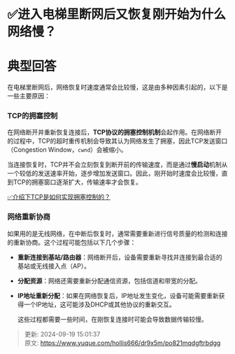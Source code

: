 # ✅进入电梯里断网后又恢复刚开始为什么网络慢？

# 典型回答


在电梯里断网后，网络恢复时速度通常会比较慢，这是由多种因素引起的，以下是一些主要原因：

### **TCP的拥塞控制**
 在网络断开并重新恢复连接后，**TCP协议的拥塞控制机制**会起作用。在网络断开的过程中，TCP的超时重传机制会导致其认为网络发生了拥塞，因此TCP发送窗口（Congestion Window，`cwnd`）会被缩小。



 当连接恢复时，TCP并不会立刻恢复到断开前的传输速度，而是通过**慢启动**机制从一个较低的发送速率开始，逐步增加发送窗口。因此，刚开始时速度会比较慢，直到TCP的拥塞窗口逐渐扩大，传输速率才会恢复。



[✅介绍下TCP是如何实现拥塞控制的？](https://www.yuque.com/hollis666/dr9x5m/hycerreua968mwip)



### **网络重新协商**
如果用的是无线网络，在中断后恢复时，通常需要重新进行信号质量的检测和连接的重新协商。这个过程可能包括以下几个步骤：

+ **重新连接到基站/路由器**：网络断开后，设备需要重新寻找并连接到最合适的基站或无线接入点（AP）。
+ **分配资源**：网络还需要重新分配通信资源，包括信道和带宽的分配。
+ **IP地址重新分配**：如果在网络恢复后，IP地址发生变化，设备可能需要重新获得一个IP地址，这可能涉及DHCP或其他协议的重新交互。

   这些过程都需要一些时间，在刚恢复连接时可能会导致数据传输较慢。



> 更新: 2024-09-19 15:01:37  
> 原文: <https://www.yuque.com/hollis666/dr9x5m/po821mqdgftrbdgg>